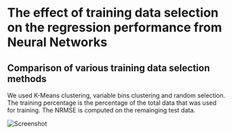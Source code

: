 # The effect of training data selection on the regression performance from Neural Networks

## Comparison of various training data selection methods

We used K-Means clustering, variable bins clustering and random selection. The training percentage is the percentage of the total data that was used for training. The NRMSE is computed on the remainging test data.

![Screenshot](NRMSE.png)
